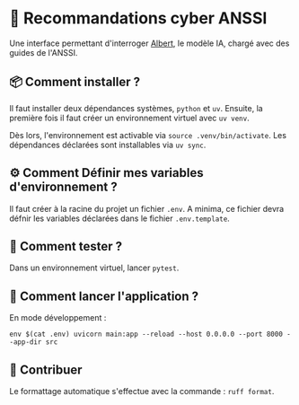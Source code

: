 # 🔐 Recommandations cyber ANSSI

Une interface permettant d'interroger [Albert](https://albert.etalab.gouv.fr), le modèle IA, chargé avec des guides de l'ANSSI.

## 📦 Comment installer ?

Il faut installer deux dépendances systèmes, `python` et `uv`.
Ensuite, la première fois il faut créer un environnement virtuel avec `uv venv`.

Dès lors, l'environnement est activable via `source .venv/bin/activate`.
Les dépendances déclarées sont installables via `uv sync`.

## ⚙️ Comment Définir mes variables d'environnement ?

Il faut créer à la racine du projet un fichier `.env`.
A minima, ce fichier devra défnir les variables déclarées dans le fichier `.env.template`.

## 🧪 Comment tester ?

Dans un environnement virtuel, lancer `pytest`.

## 🚀 Comment lancer l'application ?

En mode développement :

```shell
env $(cat .env) uvicorn main:app --reload --host 0.0.0.0 --port 8000 --app-dir src
```

## 🤝 Contribuer

Le formattage automatique s'effectue avec la commande : `ruff format`.